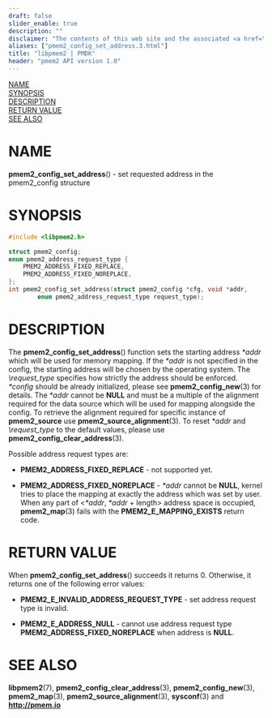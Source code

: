 ```yaml
---
draft: false
slider_enable: true
description: ""
disclaimer: "The contents of this web site and the associated <a href=\"https://github.com/pmem\">GitHub repositories</a> are BSD-licensed open source."
aliases: ["pmem2_config_set_address.3.html"]
title: "libpmem2 | PMDK"
header: "pmem2 API version 1.0"
---
```


[comment]: <> (SPDX-License-Identifier: BSD-3-Clause)
[comment]: <> (Copyright 2020, Intel Corporation)

[comment]: <> (pmem2_config_set_address.3 -- man page for libpmem2 config API)

[NAME](#name)<br />
[SYNOPSIS](#synopsis)<br />
[DESCRIPTION](#description)<br />
[RETURN VALUE](#return-value)<br />
[SEE ALSO](#see-also)<br />

# NAME #

**pmem2_config_set_address**() - set requested address in the pmem2_config structure

# SYNOPSIS #

```c
#include <libpmem2.h>

struct pmem2_config;
enum pmem2_address_request_type {
	PMEM2_ADDRESS_FIXED_REPLACE,
	PMEM2_ADDRESS_FIXED_NOREPLACE,
};
int pmem2_config_set_address(struct pmem2_config *cfg, void *addr,
		enum pmem2_address_request_type request_type);
```

# DESCRIPTION #

The **pmem2_config_set_address**() function sets the starting address *\*addr* which will be used
for memory mapping. If the *\*addr* is not specified in the config, the starting address
will be chosen by the operating system. The *\request_type* specifies how strictly the address
should be enforced. *\*config* should be already initialized, please see **pmem2_config_new**(3)
for details. The *\*addr* cannot be **NULL** and must be a multiple of the alignment required for the
data source which will be used for mapping alongside the config. To retrieve the alignment required
for specific instance of **pmem2_source** use **pmem2_source_alignment**(3). To reset *\*addr* and
*\request_type* to the default values, please use **pmem2_config_clear_address**(3).

Possible address request types are:

* **PMEM2_ADDRESS_FIXED_REPLACE** - not supported yet.

* **PMEM2_ADDRESS_FIXED_NOREPLACE** - *\*addr* cannot be **NULL**, kernel tries to place the mapping
at exactly the address which was set by user. When any part of <*\*addr*, *\*addr* + length> address
space is occupied, **pmem2_map**(3) fails with the **PMEM2_E_MAPPING_EXISTS** return code.

# RETURN VALUE #

When **pmem2_config_set_address**() succeeds it returns 0. Otherwise, it returns one of the following
error values:

* **PMEM2_E_INVALID_ADDRESS_REQUEST_TYPE** - set address request type is invalid.

* **PMEM2_E_ADDRESS_NULL** - cannot use address request type **PMEM2_ADDRESS_FIXED_NOREPLACE**
when address is **NULL**.

# SEE ALSO #

**libpmem2**(7), **pmem2_config_clear_address**(3), **pmem2_config_new**(3), **pmem2_map**(3),
**pmem2_source_alignment**(3), **sysconf**(3) and **<http://pmem.io>**
